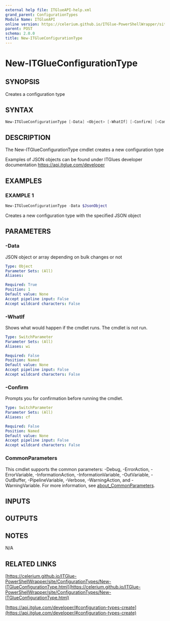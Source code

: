```yaml
---
external help file: ITGlueAPI-help.xml
grand_parent: ConfigurationTypes
Module Name: ITGlueAPI
online version: https://celerium.github.io/ITGlue-PowerShellWrapper/site/ConfigurationTypes/New-ITGlueConfigurationType.html
parent: POST
schema: 2.0.0
title: New-ITGlueConfigurationType
---
```


# New-ITGlueConfigurationType

## SYNOPSIS
Creates a configuration type

## SYNTAX

```powershell
New-ITGlueConfigurationType [-Data] <Object> [-WhatIf] [-Confirm] [<CommonParameters>]
```

## DESCRIPTION
The New-ITGlueConfigurationType cmdlet creates a new configuration type

Examples of JSON objects can be found under ITGlues developer documentation
    https://api.itglue.com/developer

## EXAMPLES

### EXAMPLE 1
```powershell
New-ITGlueConfigurationType -Data $JsonObject
```

Creates a new configuration type with the specified JSON object

## PARAMETERS

### -Data
JSON object or array depending on bulk changes or not

```yaml
Type: Object
Parameter Sets: (All)
Aliases:

Required: True
Position: 1
Default value: None
Accept pipeline input: False
Accept wildcard characters: False
```

### -WhatIf
Shows what would happen if the cmdlet runs.
The cmdlet is not run.

```yaml
Type: SwitchParameter
Parameter Sets: (All)
Aliases: wi

Required: False
Position: Named
Default value: None
Accept pipeline input: False
Accept wildcard characters: False
```

### -Confirm
Prompts you for confirmation before running the cmdlet.

```yaml
Type: SwitchParameter
Parameter Sets: (All)
Aliases: cf

Required: False
Position: Named
Default value: None
Accept pipeline input: False
Accept wildcard characters: False
```

### CommonParameters
This cmdlet supports the common parameters: -Debug, -ErrorAction, -ErrorVariable, -InformationAction, -InformationVariable, -OutVariable, -OutBuffer, -PipelineVariable, -Verbose, -WarningAction, and -WarningVariable. For more information, see [about_CommonParameters](http://go.microsoft.com/fwlink/?LinkID=113216).

## INPUTS

## OUTPUTS

## NOTES
N/A

## RELATED LINKS

[https://celerium.github.io/ITGlue-PowerShellWrapper/site/ConfigurationTypes/New-ITGlueConfigurationType.html](https://celerium.github.io/ITGlue-PowerShellWrapper/site/ConfigurationTypes/New-ITGlueConfigurationType.html)

[https://api.itglue.com/developer/#configuration-types-create](https://api.itglue.com/developer/#configuration-types-create)

